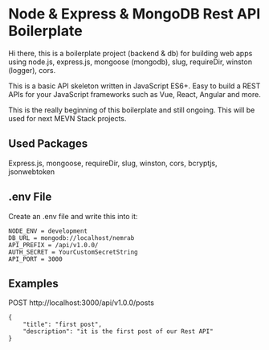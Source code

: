 # Node & Express & MongoDB Rest API Boilerplate

Hi there, this is a boilerplate project (backend & db) for building web apps using node.js, express.js, mongoose (mongodb), slug, requireDir, winston (logger), cors.

This is a basic API skeleton written in JavaScript ES6+. Easy to build a REST APIs for your JavaScript frameworks such as Vue, React, Angular and more.

This is the really beginning of this boilerplate and still ongoing. This will be used for next MEVN Stack projects.

## Used Packages
Express.js, mongoose, requireDir, slug, winston, cors, bcryptjs, jsonwebtoken

## .env File
Create an .env file and write this into it:

```
NODE_ENV = development
DB_URL = mongodb://localhost/nemrab
API_PREFIX = /api/v1.0.0/
AUTH_SECRET = YourCustomSecretString
API_PORT = 3000
```

## Examples
POST http://localhost:3000/api/v1.0.0/posts

```
{
    "title": "first post",
    "description": "it is the first post of our Rest API"
}
```